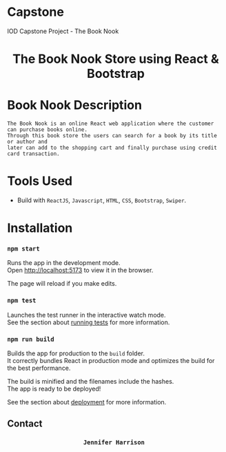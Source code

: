 # Capstone
IOD Capstone Project - The Book Nook

<h1 align="center">The Book Nook Store using React & Bootstrap </h1>


# Book Nook Description
    The Book Nook is an online React web application where the customer can purchase books online.
    Through this book store the users can search for a book by its title or author and
    later can add to the shopping cart and finally purchase using credit card transaction.
    
 # Tools Used

- Build with `ReactJS`, `Javascript`, `HTML`, `CSS`, `Bootstrap`, `Swiper`.

# Installation 

### `npm start`

Runs the app in the development mode.<br>
Open [http://localhost:5173](http://localhost:5173) to view it in the browser.

The page will reload if you make edits.<br>

### `npm test`

Launches the test runner in the interactive watch mode.<br>
See the section about [running tests](#running-tests) for more information.

### `npm run build`

Builds the app for production to the `build` folder.<br>
It correctly bundles React in production mode and optimizes the build for the best performance.

The build is minified and the filenames include the hashes.<br>
The app is ready to be deployed!

See the section about [deployment](#deployment) for more information.

## Contact 
 <h3 align="center">
  <code>Jennifer Harrison </code>
</h3>
  <p align="center"> 

</p>

